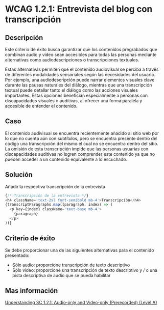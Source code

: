 # WCAG 1.2.1: Entrevista del blog con transcripción

## Descripción

Este criterio de éxito busca garantizar que los contenidos pregrabados que combinan audio y video sean accesibles para todas las personas mediante alternativas como audiodescripciones o transcripciones textuales.

Estas alternativas permiten que el contenido audiovisual se perciba a través de diferentes modalidades sensoriales según las necesidades del usuario. Por ejemplo, una audiodescripción puede narrar elementos visuales clave durante las pausas naturales del diálogo, mientras que una transcripción textual puede detallar tanto el diálogo como las acciones visuales importantes. Estas opciones benefician especialmente a personas con discapacidades visuales o auditivas, al ofrecer una forma paralela y accesible de entender el contenido.

## Caso

El contenido audivisual se encuentra recientemente añadido al sitio web por lo que no cuenta aún con subtítulos, pero se encuentra presente dentro del código una transcripción del mismo el cual no se encuentra dentro del sitio. La omisión de esta transcripción impide que las personas usuarias con discapacidades auditivas no logren comprender este contenido ya que no pueden acceder a un contenido equivalente a lo escuchado.

## Solución

Añadir la respectiva transcripción de la entrevista

```javascript
{/* Transcripción de la entrevista */}
<h4 className='text-2xl font-semibold mb-4'>Transcripción</h4>
{transcriptParagraphs.map((paragraph, index) => (
  <p key={index} className='text-base mb-4'>
    {paragraph}
  </p>
))}
```

## Criterio de éxito

Se debe proporcionar una de las siguientes alternativas para el contenido presentado:

- Sólo audio: proporcione transcripción de texto descriptivo
- Sólo video: proporcione una transcripción de texto descriptivo y / o una pista descriptiva de audio que se pueda habilitar

## Mas información

[Understanding SC 1.2.1: Audio-only and Video-only (Prerecorded) (Level A)](https://www.w3.org/WAI/WCAG22/Understanding/audio-only-and-video-only-prerecorded)
